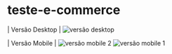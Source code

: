 # teste-e-commerce

 | Versão Desktop |
![versão desktop](https://github.com/Asantosvp/teste-e-commerce/assets/98029661/78d9ed2f-b570-44f7-9f13-316f8fd77325)

 | Versão Mobile |
![versão mobile 2](https://github.com/Asantosvp/teste-e-commerce/assets/98029661/b31460a7-2939-40bf-beae-5b56caf08106)
![versão mobile 1](https://github.com/Asantosvp/teste-e-commerce/assets/98029661/f69af8f5-07e9-4422-bc2d-c88f06ff5f35)

﻿
